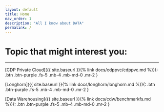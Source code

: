 ```yaml
---
layout: default
title: Home
nav_order: 1
description: "All I know about DATA"
permalink: /
---
```


# Topic that might interest you:

---

[CDP Private Cloud]({{ site.baseurl }}{% link docs/cdppvc/cdppvc.md %}){: .btn .btn-purple .fs-5 .mb-4 .mb-md-0 .mr-2 }

[Longhorn]({{ site.baseurl }}{% link docs/longhorn/longhorn.md %}){: .btn .btn-purple .fs-5 .mb-4 .mb-md-0 .mr-2 }

[Data Warehousing]({{ site.baseurl }}{% link docs/cdw/benchmarkfs.md %}){: .btn .btn-purple .fs-5 .mb-4 .mb-md-0 .mr-2 }




